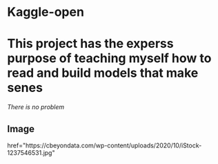 # Kaggle-open
<h1>This project has the experss purpose of teaching myself how to read and build models that make senes</h1>
<i>There is no problem</i>
<h2>Image</h2>
<div><a> href="https://cbeyondata.com/wp-content/uploads/2020/10/iStock-1237546531.jpg"</a></div>

